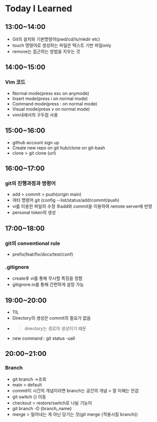 # Today I Learned

## 13:00~14:00
- Git의 설치와 기본명령어(pwd/cd/ls/mkdir etc)
- touch 명령어로 생성하는 파일은 텍스트 기반 파일only
- remove는 접근하는 방법을 지우는 것

## 14:00~15:00
### Vim 코드
- Normal mode(press esc on anymode)
- Insert mode(press i on normal mode)
- Command mode(press : on normal mode)
- Visual mode(press v on normal mode)
- vim내에서의 구두점 사용


## 15:00~16:00
- github account sign up
- Create new repo on git hub/clone on git-bash
- clone > git clone (url)

## 16:00~17:00
### git의 진행과정과 명령어
- add > commit > push(origin main)
- 여타 명령어 git (config --list/status/add/commit/push)
- vi를 이용한 파일의 수정 후add와 commit을 이용하여 remote server에 반영
- personal token의 생성

## 17:00~18:00
### git의 conventional rule
- prefix(feat/fix/docs/test/conf)

### .gitignore
- create후 vi를 통해 무시할 특징을 정함
- gitignore.io를 통해 간편하게 설정 가능

## 19:00~20:00
- TIL
- Directory의 생성은 commit의 필요가 없음
- > directory는 경로의 생성이기 떄문
- new command : git status -uall

## 20:00~21:00
### Branch
- git branch ->조회
- main > default
- commit이 시간의 개념이라면 branch는 공간의 개념 > 잘 이해는 안감
- git switch {} 이동
- checkout > restore/switch로 나뉨 기능이
- git branch -D {branch_name}
- merge > 밀어내는 게 아닌 당기는 것(git merge {적용시킬 branch})

